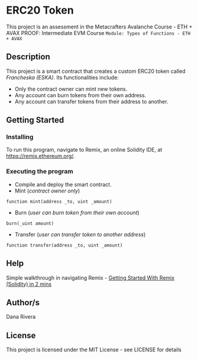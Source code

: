# ERC20 Token

This project is an assessment in the Metacrafters Avalanche Course - ETH + AVAX PROOF: Intermediate EVM Course `Module: Types of Functions - ETH + AVAX`

## Description

This project is a smart contract that creates a custom ERC20 token called *Francheska (ESKA)*. Its functionalities include:
* Only the contract owner can mint new tokens.
* Any account can burn tokens from their own address.
* Any account can transfer tokens from their address to another.

## Getting Started

### Installing

To run this program, navigate to Remix, an online Solidity IDE, at https://remix.ethereum.org/.

### Executing the program

* Compile and deploy the smart contract.
* Mint (*contract owner only*)
```
function mint(address _to, uint _amount)
```
* Burn (*user can burn token from their own account*)
```
burn(_uint amount)
```
* Transfer (*user can transfer token to another address*)
```
function transfer(address _to, uint _amount)
```

## Help

Simple walkthrough in navigating Remix - [Getting Started With Remix (Solidity) in 2 mins](https://youtu.be/vH8T3In6ZkE?feature=shared)

## Author/s

Dana Rivera

## License

This project is licensed under the MIT License - see LICENSE for details
